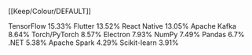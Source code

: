 [[Keep/Colour/DEFAULT]] 

TensorFlow
15.33%
Flutter
13.52%
React Native
13.05%
Apache Kafka
8.64%
Torch/PyTorch
8.57%
Electron
7.93%
NumPy
7.49%
Pandas
6.7%
.NET
5.38%
Apache Spark
4.29%
Scikit-learn
3.91%
